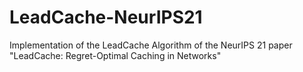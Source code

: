 # LeadCache-NeurIPS21
Implementation of the LeadCache Algorithm of the NeurIPS 21 paper "LeadCache: Regret-Optimal Caching in Networks"

